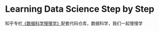 # Learning Data Science Step by Step
知乎专栏[《数据科学慢慢学》](https://zhuanlan.zhihu.com/c_173581398)配套代码仓库，数据科学，我们一起慢慢学

